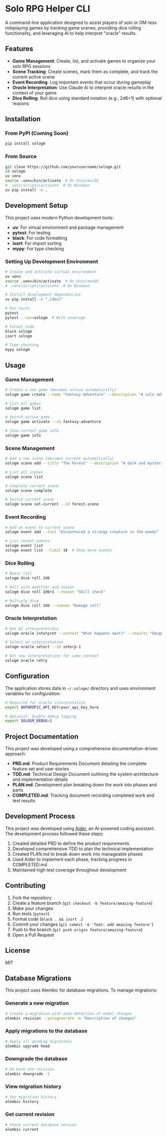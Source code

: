 # Solo RPG Helper CLI

A command-line application designed to assist players of solo or GM-less roleplaying games by tracking game scenes, providing dice rolling functionality, and leveraging AI to help interpret "oracle" results.

## Features

- **Game Management**: Create, list, and activate games to organize your solo RPG sessions
- **Scene Tracking**: Create scenes, mark them as complete, and track the current active scene
- **Event Recording**: Log important events that occur during gameplay
- **Oracle Interpretation**: Use Claude AI to interpret oracle results in the context of your game
- **Dice Rolling**: Roll dice using standard notation (e.g., 2d6+1) with optional reasons

## Installation

### From PyPI (Coming Soon)
```bash
pip install sologm
```

### From Source
```bash
git clone https://github.com/yourusername/sologm.git
cd sologm
uv venv
source .venv/bin/activate  # On Unix/macOS
# .venv\Scripts\activate  # On Windows
uv pip install -e .
```

## Development Setup

This project uses modern Python development tools:

- **uv**: For virtual environment and package management
- **pytest**: For testing
- **black**: For code formatting
- **isort**: For import sorting
- **mypy**: For type checking

### Setting Up Development Environment

```bash
# Create and activate virtual environment
uv venv
source .venv/bin/activate  # On Unix/macOS
# .venv\Scripts\activate  # On Windows

# Install development dependencies
uv pip install -e ".[dev]"

# Run tests
pytest
pytest --cov=sologm  # With coverage

# Format code
black sologm
isort sologm

# Type checking
mypy sologm
```

## Usage

### Game Management
```bash
# Create a new game (becomes active automatically)
sologm game create --name "Fantasy Adventure" --description "A solo adventure in a fantasy world"

# List all games
sologm game list

# Switch active game
sologm game activate --id fantasy-adventure

# Show current game info
sologm game info
```

### Scene Management
```bash
# Add a new scene (becomes current automatically)
sologm scene add --title "The Forest" --description "A dark and mysterious forest"

# List all scenes
sologm scene list

# Complete current scene
sologm scene complete

# Switch current scene
sologm scene set-current --id forest-scene
```

### Event Recording
```bash
# Add an event to current scene
sologm event add --text "Encountered a strange creature in the woods"

# List recent events
sologm event list
sologm event list --limit 10  # Show more events
```

### Dice Rolling
```bash
# Basic roll
sologm dice roll 2d6

# Roll with modifier and reason
sologm dice roll 2d6+1 --reason "Skill check"

# Multiple dice
sologm dice roll 3d6 --reason "Damage roll"
```

### Oracle Interpretation
```bash
# Get AI interpretations
sologm oracle interpret --context "What happens next?" --results "Danger, Mystery" --count 3

# Select an interpretation
sologm oracle select --id interp-1

# Get new interpretations for same context
sologm oracle retry
```

## Configuration

The application stores data in `~/.sologm/` directory and uses environment variables for configuration:

```bash
# Required for oracle interpretation
export ANTHROPIC_API_KEY=your_api_key_here

# Optional: Enable debug logging
export SOLOGM_DEBUG=1
```

## Project Documentation

This project was developed using a comprehensive documentation-driven approach:

- **PRD.md**: Product Requirements Document detailing the complete feature set and user stories
- **TDD.md**: Technical Design Document outlining the system architecture and implementation details
- **PLAN.md**: Development plan breaking down the work into phases and parts
- **COMPLETED.md**: Tracking document recording completed work and test results

## Development Process

This project was developed using [Aider](https://github.com/paul-gauthier/aider), an AI-powered coding assistant. The development process followed these steps:

1. Created detailed PRD to define the product requirements
2. Developed comprehensive TDD to plan the technical implementation
3. Created PLAN.md to break down work into manageable phases
4. Used Aider to implement each phase, tracking progress in COMPLETED.md
5. Maintained high test coverage throughout development

## Contributing

1. Fork the repository
2. Create a feature branch (`git checkout -b feature/amazing-feature`)
3. Make your changes
4. Run tests (`pytest`)
5. Format code (`black . && isort .`)
6. Commit your changes (`git commit -m 'feat: add amazing feature'`)
7. Push to the branch (`git push origin feature/amazing-feature`)
8. Open a Pull Request

## License

MIT

## Database Migrations

This project uses Alembic for database migrations. To manage migrations:

### Generate a new migration

```bash
# Create a migration with auto-detection of model changes
alembic revision --autogenerate -m "Description of changes"
```

### Apply migrations to the database

```bash
# Apply all pending migrations
alembic upgrade head
```

### Downgrade the database

```bash
# Go back one revision
alembic downgrade -1
```

### View migration history

```bash
# See migration history
alembic history
```

### Get current revision

```bash
# Check current database version
alembic current
```
